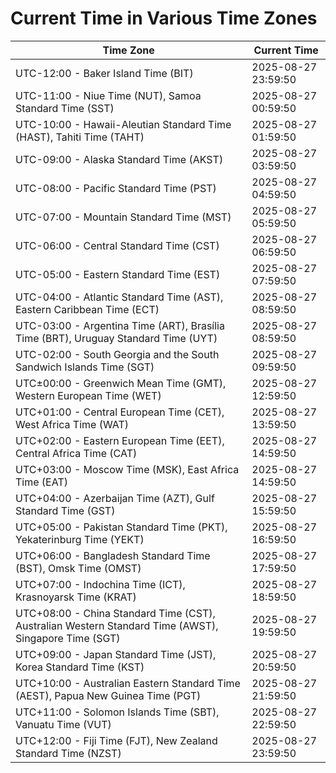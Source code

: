 # Current Time in Various Time Zones

| Time Zone | Current Time |
|-----------|--------------|
| UTC-12:00 - Baker Island Time (BIT) | 2025-08-27 23:59:50 |
| UTC-11:00 - Niue Time (NUT), Samoa Standard Time (SST) | 2025-08-27 00:59:50 |
| UTC-10:00 - Hawaii-Aleutian Standard Time (HAST), Tahiti Time (TAHT) | 2025-08-27 01:59:50 |
| UTC-09:00 - Alaska Standard Time (AKST) | 2025-08-27 03:59:50 |
| UTC-08:00 - Pacific Standard Time (PST) | 2025-08-27 04:59:50 |
| UTC-07:00 - Mountain Standard Time (MST) | 2025-08-27 05:59:50 |
| UTC-06:00 - Central Standard Time (CST) | 2025-08-27 06:59:50 |
| UTC-05:00 - Eastern Standard Time (EST) | 2025-08-27 07:59:50 |
| UTC-04:00 - Atlantic Standard Time (AST), Eastern Caribbean Time (ECT) | 2025-08-27 08:59:50 |
| UTC-03:00 - Argentina Time (ART), Brasília Time (BRT), Uruguay Standard Time (UYT) | 2025-08-27 08:59:50 |
| UTC-02:00 - South Georgia and the South Sandwich Islands Time (SGT) | 2025-08-27 09:59:50 |
| UTC±00:00 - Greenwich Mean Time (GMT), Western European Time (WET) | 2025-08-27 12:59:50 |
| UTC+01:00 - Central European Time (CET), West Africa Time (WAT) | 2025-08-27 13:59:50 |
| UTC+02:00 - Eastern European Time (EET), Central Africa Time (CAT) | 2025-08-27 14:59:50 |
| UTC+03:00 - Moscow Time (MSK), East Africa Time (EAT) | 2025-08-27 14:59:50 |
| UTC+04:00 - Azerbaijan Time (AZT), Gulf Standard Time (GST) | 2025-08-27 15:59:50 |
| UTC+05:00 - Pakistan Standard Time (PKT), Yekaterinburg Time (YEKT) | 2025-08-27 16:59:50 |
| UTC+06:00 - Bangladesh Standard Time (BST), Omsk Time (OMST) | 2025-08-27 17:59:50 |
| UTC+07:00 - Indochina Time (ICT), Krasnoyarsk Time (KRAT) | 2025-08-27 18:59:50 |
| UTC+08:00 - China Standard Time (CST), Australian Western Standard Time (AWST), Singapore Time (SGT) | 2025-08-27 19:59:50 |
| UTC+09:00 - Japan Standard Time (JST), Korea Standard Time (KST) | 2025-08-27 20:59:50 |
| UTC+10:00 - Australian Eastern Standard Time (AEST), Papua New Guinea Time (PGT) | 2025-08-27 21:59:50 |
| UTC+11:00 - Solomon Islands Time (SBT), Vanuatu Time (VUT) | 2025-08-27 22:59:50 |
| UTC+12:00 - Fiji Time (FJT), New Zealand Standard Time (NZST) | 2025-08-27 23:59:50 |
